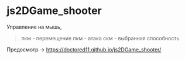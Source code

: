 # js2DGame_shooter

Управление на мышь,
> лкм - перемещение
> пкм - атака
> скм - выбранная способность

Предосмотр ->  https://doctored11.github.io/js2DGame_shooter/
